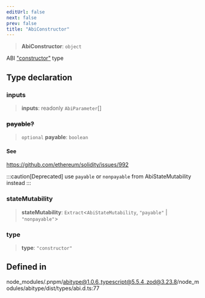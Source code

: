 ```yaml
---
editUrl: false
next: false
prev: false
title: "AbiConstructor"
---
```


> **AbiConstructor**: `object`

ABI ["constructor"](https://docs.soliditylang.org/en/latest/abi-spec.html#json) type

## Type declaration

### inputs

> **inputs**: readonly `AbiParameter`[]

### ~~payable?~~

> `optional` **payable**: `boolean`

#### See

https://github.com/ethereum/solidity/issues/992

:::caution[Deprecated]
use `payable` or `nonpayable` from AbiStateMutability instead
:::

### stateMutability

> **stateMutability**: `Extract`\<`AbiStateMutability`, `"payable"` \| `"nonpayable"`\>

### type

> **type**: `"constructor"`

## Defined in

node\_modules/.pnpm/abitype@1.0.6\_typescript@5.5.4\_zod@3.23.8/node\_modules/abitype/dist/types/abi.d.ts:77
